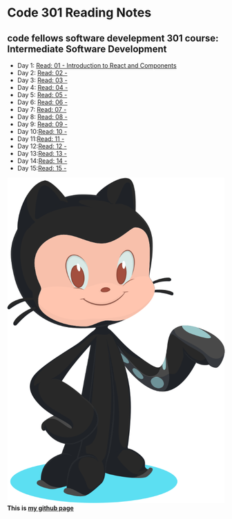 # Code 301 Reading Notes
## code fellows software develepment 301 course: Intermediate Software Development

- Day 1: [Read: 01 - Introduction to React and Components](src/../class-301-01.md)  
- Day 2: [Read: 02 - ](src/../class-02.md)
- Day 3: [Read: 03 - ](src/../class-03.md)  
- Day 4: [Read: 04 - ](src/../class-04.md)
- Day 5: [Read: 05 - ](src/../class-05.md)
- Day 6: [Read: 06 - ](src/../class-06.md)
- Day 7: [Read: 07 - ](src/../class-07.md)
- Day 8: [Read: 08 - ](src/../class-08.md)
- Day 9: [Read: 09 - ](src/../class-09.md)
- Day 10:[Read: 10 - ](src/../class-10.md)
- Day 11:[Read: 11 - ](src/../class-11.md)
- Day 12:[Read: 12 - ](src/../class-12.md)
- Day 13:[Read: 13 - ](src/../class-13.md)
- Day 14:[Read: 14 - ](src/../class-14.md)
- Day 15:[Read: 15 - ](src/../class-15.md)


![alt text](src/../git.svg)
**This is [my github page](https://github.com/mvrk)**

